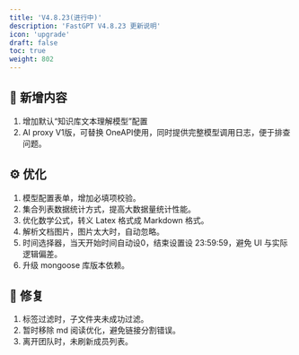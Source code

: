 ```yaml
---
title: 'V4.8.23(进行中)'
description: 'FastGPT V4.8.23 更新说明'
icon: 'upgrade'
draft: false
toc: true
weight: 802
---
```



## 🚀 新增内容

1. 增加默认“知识库文本理解模型”配置
2. AI proxy V1版，可替换 OneAPI使用，同时提供完整模型调用日志，便于排查问题。

## ⚙️ 优化

1. 模型配置表单，增加必填项校验。
2. 集合列表数据统计方式，提高大数据量统计性能。
3. 优化数学公式，转义 Latex 格式成 Markdown 格式。
4. 解析文档图片，图片太大时，自动忽略。
5. 时间选择器，当天开始时间自动设0，结束设置设 23:59:59，避免 UI 与实际逻辑偏差。
6. 升级 mongoose 库版本依赖。

## 🐛 修复

1. 标签过滤时，子文件夹未成功过滤。
2. 暂时移除 md 阅读优化，避免链接分割错误。
3. 离开团队时，未刷新成员列表。
